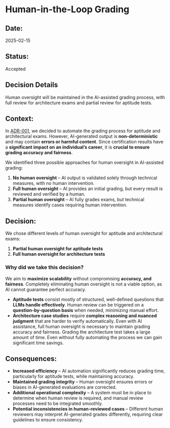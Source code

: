 # Human-in-the-Loop Grading  

## Date:  
2025-02-15  

## Status:  
Accepted  

## Decision Details
Human oversight will be maintained in the AI-assisted grading process, with full review for architecture exams and partial review for aptitude tests.

## Context:  
In [ADR-001](ADR-001-ai-use-cases.md), we decided to automate the grading process for aptitude and architectural exams. However, AI-generated output is **non-deterministic** and may contain **errors or harmful content**. Since certification results have a **significant impact on an individual’s career**, it is **crucial to ensure grading accuracy and fairness**.  

We identified three possible approaches for human oversight in AI-assisted grading:  

1. **No human oversight** – AI output is validated solely through technical measures, with no human intervention.  
2. **Full human oversight** – AI provides an initial grading, but every result is reviewed and verified by a human.  
3. **Partial human oversight** – AI fully grades exams, but technical measures identify cases requiring human intervention. 

## Decision:  
We chose different levels of human oversight for aptitude and architectural exams:  

1. **Partial human oversight for aptitude tests**  
2. **Full human oversight for architecture tests**  

### Why did we take this decision?  

We aim to **maximize scalability** without compromising **accuracy, and fairness**. Completely eliminating human oversight is not a viable option, as AI cannot guarantee perfect accuracy.  

- **Aptitude tests** consist mostly of structured, well-defined questions that **LLMs handle effectively**. Human review can be triggered on a **question-by-question basis** when needed, minimizing manual effort.  
- **Architecture case studies** require **complex reasoning and nuanced judgment** that are harder to verify automatically. Even with AI assistance, full human oversight is necessary to maintain grading accuracy and fairness. Grading the architecture test takes a large amount of time. Even without fully automating the process we can gain significant time savings.

## Consequences:  

- **Increased efficiency** – AI automation significantly reduces grading time, particularly for aptitude tests, while maintaining accuracy.  
- **Maintained grading integrity** – Human oversight ensures errors or biases in AI-generated evaluations are corrected.  
- **Additional operational complexity** – A system must be in place to determine when human review is required, and manual review processes need to be integrated smoothly.  
- **Potential inconsistencies in human-reviewed cases** – Different human reviewers may interpret AI-generated grades differently, requiring clear guidelines to ensure consistency.  

